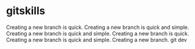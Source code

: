 # gitskills
Creating a new branch is quick.
Creating a new branch is quick and simple.
Creating a new branch is quick and simple.
Creating a new branch is quick.
Creating a new branch is quick and simple.
Creating a new branch.
git dev